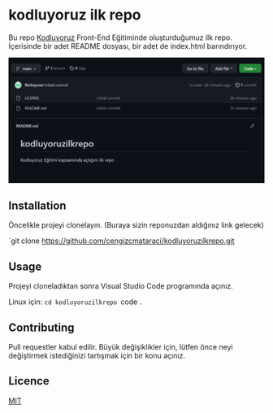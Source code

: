# kodluyoruz ilk repo
Bu repo [Kodluyoruz](https://kodluyoruz.org/tr/kodluyoruz/) Front-End Eğitiminde oluşturduğumuz ilk repo. İçerisinde bir adet README dosyası, bir adet de index.html barındırıyor.

![Projemden Bir Görüntü](https://raw.githubusercontent.com/Berkayossi/kodluyoruzilkrepo/main/img/Ekran%20görüntüsü%202022-10-22%20012617.png)

## Installation
 Öncelikle projeyi clonelayın. (Buraya sizin reponuzdan aldığınız link gelecek)

 `git clone https://github.com/cengizcmataraci/kodluyoruzilkrepo.git

 ## Usage
  Projeyi cloneladıktan sonra Visual Studio Code programında açınız.

  Linux için:
  `cd kodluyoruzilkrepo
  `code .

  ## Contributing
   Pull requestler kabul edilir. Büyük değişiklikler için, lütfen önce neyi değiştirmek istediğinizi tartışmak için bir konu açınız.

  ## Licence
   [MIT](https://choosealicense.com/licenses/mit/)